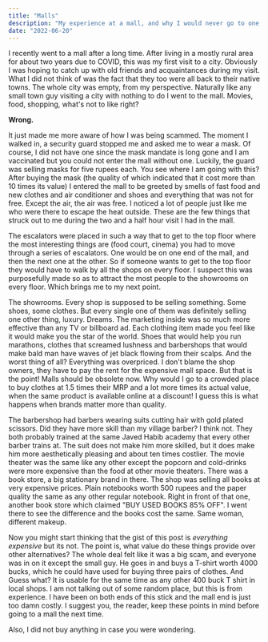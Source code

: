 ```yaml
---
title: "Malls"
description: "My experience at a mall, and why I would never go to one again."
date: "2022-06-20"
---
```

I recently went to a mall after a long time. After living in a mostly rural
area for about two years due to COVID, this was my first visit to a city.
Obviously I was hoping to catch up with old friends and acquaintances during my
visit. What I did not think of was the fact that they too were all back to
their native towns. The whole city was empty, from my perspective. Naturally
like any small town guy visiting a city with nothing to do I went to the mall.
Movies, food, shopping, what's not to like right?

**Wrong.**

It just made me more aware of how I was being scammed. The moment I walked in,
a security guard stopped me and asked me to wear a mask. Of course, I did not
have one since the mask mandate is long gone and I am vaccinated but you could
not enter the mall without one. Luckily, the guard was selling masks for five
rupees each. You see where I am going with this? After buying the mask (the
quality of which indicated that it cost more than 10 times its value) I entered
the mall to be greeted by smells of fast food and new clothes and air
conditioner and shoes and everything that was not for free. Except the air, the
air was free. I noticed a lot of people just like me who were there to escape
the heat outside. These are the few things that struck out to me during the two
and a half hour visit I had in the mall.

The escalators were placed in such a way that to get to the top floor where the
most interesting things are (food court, cinema) you had to move through a
series of escalators. One would be on one end of the mall, and then the next
one at the other. So if someone wants to get to the top floor they would have
to walk by all the shops on every floor. I suspect this was purposefully made
so as to attract the most people to the showrooms on every floor. Which brings
me to my next point.

The showrooms. Every shop is supposed to be selling something. Some shoes, some
clothes. But every single one of them was definitely selling one other thing,
luxury. Dreams. The marketing inside was so much more effective than any TV or
billboard ad. Each clothing item made you feel like it would make you the star
of the world. Shoes that would help you run marathons, clothes that screamed
lushness and barbershops that would make bald man have waves of jet black
flowing from their scalps. And the worst thing of all? Everything was
overpriced. I don't blame the shop owners, they have to pay the rent for the
expensive mall space. But that is the point! Malls should be obsolete now. Why
would I go to a crowded place to buy clothes at 1.5 times their MRP and a lot
more times its actual value, when the same product is available online at a
discount! I guess this is what happens when brands matter more than quality.

The barbershop had barbers wearing suits cutting hair with gold plated
scissors. Did they have more skill than my village barber? I think not. They
both probably trained at the same Javed Habib academy that every other barber
trains at. The suit does not make him more skilled, but it does make him more
aesthetically pleasing and about ten times costlier. The movie theater was the
same like any other except the popcorn and cold-drinks were more expensive than
the food at other movie theaters. There was a book store, a big stationary
brand in there. The shop was selling all books at very expensive prices. Plain
notebooks worth 500 rupees and the paper quality the same as any other regular
notebook. Right in front of that one, another book store which claimed "BUY
USED BOOKS 85% OFF". I went there to see the difference and the books cost the
same. Same woman, different makeup.

Now you might start thinking that the gist of this post is _everything
expensive_ but its not. The point is, what value do these things provide over
other alternatives? The whole deal felt like it was a big scam, and everyone
was in on it except the small guy. He goes in and buys a T-shirt worth 4000
bucks, which he could have used for buying three pairs of clothes. And Guess
what? It is usable for the same time as any other 400 buck T shirt in local
shops. I am not talking out of some random place, but this is from experience.
I have been on both ends of this stick and the mall end is just too damn
costly. I suggest you, the reader, keep these points in mind before going to a
mall the next time. 

Also, I did not buy anything in case you were wondering.
